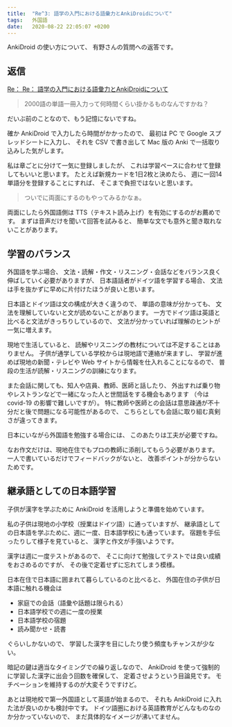 ```yaml
---
title:  "Re^3: 語学の入門における語彙力とAnkiDroidについて"
tags:	外国語
date:	2020-08-22 22:05:07 +0200
---
```

AnkiDroid の使い方について、
有野さんの質問への返答です。

## 返信

[Re： Re： 語学の入門における語彙力とAnkiDroidについて](https://karino2.github.io/2020/08/21/re2_ankidroid.html)

> 2000語の単語一冊入力って何時間くらい掛かるものなんですかね？

だいぶ前のことなので、もう記憶にないですね。

確か AnkiDroid で入力したら時間がかかったので、
最初は PC で Google スプレッドシートに入力し、
それを CSV で書き出して Mac 版の Anki で一括取り込みした気がします。

私は章ごとに分けて一気に登録しましたが、
これは学習ペースに合わせて登録してもいいと思います。
たとえば新規カードを1日2枚と決めたら、
週に一回14単語分を登録することにすれば、
そこまで負担ではないと思います。

> ついでに両面にするのもやってみるかなぁ。

両面にしたら外国語側は TTS（テキスト読み上げ）を有効にするのがお薦めです。
まずは音声だけを聞いて回答を試みると、
簡単な文でも意外と聞き取れないことがあります。

## 学習のバランス

外国語を学ぶ場合、
文法・読解・作文・リスニング・会話などをバランス良く伸ばしていく必要がありますが、
日本語話者がドイツ語を学習する場合、
文法は手を抜かずに早めに片付けたほうが良いと思います。

日本語とドイツ語は文の構成が大きく違うので、
単語の意味が分かっても、
文法を理解していないと文が読めないことがあります。
一方でドイツ語は英語と比べると文法がきっちりしているので、
文法が分かっていれば理解のヒントが一気に増えます。

現地で生活していると、
読解やリスニングの教材については不足することはありません。
子供が通学している学校からは現地語で連絡が来ますし、
学習が進めば現地の新聞・テレビや Web サイトから情報を仕入れることになるので、
普段の生活が読解・リスニングの訓練になります。

また会話に関しても、知人や店員、教師、医師と話したり、
外出すれば乗り物やレストランなどで一緒になった人と世間話をする機会もあります
（今は covid-19 の影響で難しいですが）。
特に教師や医師との会話は意思疎通が不十分だと後で問題になる可能性があるので、
こちらとしても会話に取り組む真剣さが違ってきます。

日本にいながら外国語を勉強する場合には、
このあたりは工夫が必要ですね。


なお作文だけは、現地在住でもプロの教師に添削してもらう必要があります。
一人で書いているだけでフィードバックがないと、
改善ポイントが分からないためです。

## 継承語としての日本語学習

子供が漢字を学ぶために AnkiDroid を活用しようと準備を始めています。

私の子供は現地の小学校（授業はドイツ語）に通っていますが、
継承語としての日本語を学ぶために、週に一度、日本語学校にも通っています。
宿題を手伝ったりして様子を見ていると、
漢字と作文が手強いようです。

漢字は週に一度テストがあるので、
そこに向けて勉強してテストでは良い成績をおさめるのですが、
その後で定着せずに忘れてしまう模様。

日本在住で日本語に囲まれて暮らしているのと比べると、
外国在住の子供が日本語に触れる機会は

* 家庭での会話（語彙や話題は限られる）
* 日本語学校での週に一度の授業
* 日本語学校の宿題
* 読み聞かせ・読書

ぐらいしかないので、
学習した漢字を目にしたり使う頻度もチャンスが少ない。

暗記の鍵は適当なタイミングでの繰り返しなので、
AnkiDroid を使って強制的に学習した漢字に出会う回数を確保して、
定着させようという目論見です。
モチベーションを維持するのが大変そうですけど。

あとは現地校で第一外国語として英語が始まるので、
それも AnkiDroid に入れた法が良いのかも検討中です。
ドイツ語圏における英語教育がどんなものなのか分かっていないので、
まだ具体的なイメージが沸いてません。
